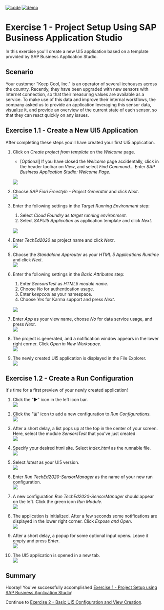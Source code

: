 [![code](https://flat.badgen.net/badge/code/available/green?icon=github)](https://github.com/SAP-samples/teched2020-DEV164/tree/code/ex1/TechEd2020)
[![demo](https://flat.badgen.net/badge/demo/deployed/blue?icon=chrome)](https://sap-samples.github.io/teched2020-dev164/exercises/ex1/TechEd2020/SensorManager/webapp/)

# Exercise 1 - Project Setup Using SAP Business Application Studio

In this exercise you'll create a new UI5 application based on a template provided by SAP Business Application Studio.

## Scenario

Your customer "Keep Cool, Inc." is an operator of several icehouses across the country. Recently, they have been upgraded with new sensors with Internet connection, so that their measuring values are available as a service. To make use of this data and improve their internal workflows, the company asked us to provide an application leveraging this sensor data, visualize it, and provide an overview of the current state of each sensor, so that they can react quickly on any issues.

## Exercise 1.1 - Create a New UI5 Application

After completing these steps you'll have created your first UI5 application.

1. Click on *Create project from template* on the *Welcome* page.
    * [Optional] If you have closed the *Welcome* page accidentally, click in the header toolbar on *View*, and select *Find Command...*  Enter *SAP Business Application Studio: Welcome Page*.</ul>
<br>![](images/01_01_0010.png)

2. Choose *SAP Fiori Freestyle - Project Generator* and click *Next*.
<br>![](images/01_01_0020.png)

3. Enter the following settings in the *Target Running Environment* step: 
    1. Select *Cloud Foundry* as *target running environment*.
    2. Select *SAPUI5 Application* as application template and click *Next*.</ol>
<br>![](images/01_01_0030.png)<ol>

4. Enter *TechEd2020* as project name and click *Next*.
<br>![](images/01_01_0040.png)

5. Choose the *Standalone Approuter* as your *HTML 5 Applications Runtime* and click *Next*.
<br>![](images/01_01_0050.png)

6. Enter the following settings in the *Basic Attributes* step:
    1. Enter *SensorsTest* as *HTML5 module name*. 
    2. Choose *No* for authentication usage.
    3. Enter *keepcool* as your namespace.
    4. Choose *Yes* for Karma support and press *Next*.</ol>
<br>![](images/01_01_0060.png)<ol>

7. Enter *App* as your view name, choose *No* for data service usage, and press *Next*.
<br>![](images/01_01_0070.png)

8. The project is generated, and a notification window appears in the lower right corner. Click *Open in New Workspace*.
<br>![](images/01_01_0080.png)

9. The newly created UI5 application is displayed in the File Explorer.
<br>![](images/01_01_0090.png)

## Exercise 1.2 - Create a Run Configuration

It's time for a first preview of your newly created application!

1. Click the "&#9654;" icon in the left icon bar.
<br>![](images/01_02_0010.png)

2. Click the "&plusb;" icon to add a new configuration to *Run Configurations*.
<br>![](images/01_02_0020.png)

3. After a short delay, a list pops up at the top in the center of your screen. Here, select the module *SensorsTest* that you've just created.
<br>![](images/01_02_0030.png)

4. Specify your desired html site. Select *index.html* as the runnable file.
<br>![](images/01_02_0040.png)

5. Select *latest* as your UI5 version.
<br>![](images/01_02_0050.png)

6. Enter *Run TechEd2020-SensorManager* as the name of your new run configuration.
<br>![](images/01_02_0060.png)

7. A new configuration *Run TechEd2020-SensorManager* should appear on the left. Click the green icon *Run Module*.
<br>![](images/01_02_0070.png)

8. The application is initialized. After a few seconds some notifications are displayed in the lower right corner. Click *Expose and Open*.
<br>![](images/01_02_0080.png)

9. After a short delay, a popup for some optional input opens. Leave it empty and press *Enter*.
<br>![](images/01_02_0090.png)

10. The UI5 application is opened in a new tab.
<br>![](images/01_02_0100.png)

## Summary

Hooray! You've successfully accomplished [Exercise 1 - Project Setup using SAP Business Application Studio](#exercise-1---project-setup-using-sap-business-applicationsstudio)!

Continue to [Exercise 2 - Basic UI5 Configuration and  View Creation](../ex2/README.md).
